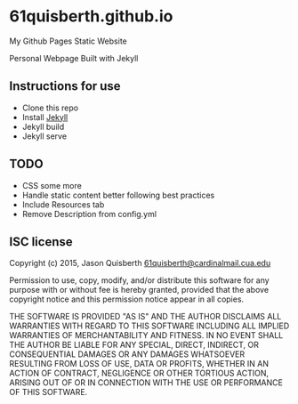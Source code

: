 ---
---
# 61quisberth.github.io
My Github Pages Static Website

Personal Webpage Built with Jekyll

## Instructions for use
* Clone this repo
* Install [Jekyll](http://jekyllrb.com/) 
* Jekyll build 
* Jekyll serve 

## TODO

* CSS some more
* Handle static content better following best practices
* Include Resources tab
* Remove Description from config.yml

## ISC license

Copyright (c) 2015, Jason Quisberth <61quisberth@cardinalmail.cua.edu>

Permission to use, copy, modify, and/or distribute this software for any
purpose with or without fee is hereby granted, provided that the above
copyright notice and this permission notice appear in all copies.

THE SOFTWARE IS PROVIDED "AS IS" AND THE AUTHOR DISCLAIMS ALL WARRANTIES
WITH REGARD TO THIS SOFTWARE INCLUDING ALL IMPLIED WARRANTIES OF
MERCHANTABILITY AND FITNESS. IN NO EVENT SHALL THE AUTHOR BE LIABLE FOR
ANY SPECIAL, DIRECT, INDIRECT, OR CONSEQUENTIAL DAMAGES OR ANY DAMAGES
WHATSOEVER RESULTING FROM LOSS OF USE, DATA OR PROFITS, WHETHER IN AN
ACTION OF CONTRACT, NEGLIGENCE OR OTHER TORTIOUS ACTION, ARISING OUT OF
OR IN CONNECTION WITH THE USE OR PERFORMANCE OF THIS SOFTWARE.
